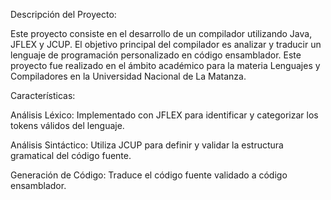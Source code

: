 Descripción del Proyecto:

Este proyecto consiste en el desarrollo de un compilador utilizando Java, JFLEX y JCUP. El objetivo principal del compilador es analizar y traducir un lenguaje de programación personalizado en código ensamblador. Este proyecto fue realizado en el ámbito académico para la materia Lenguajes y Compiladores en la Universidad Nacional de La Matanza.

Características:

Análisis Léxico: Implementado con JFLEX para identificar y categorizar los tokens válidos del lenguaje.

Análisis Sintáctico: Utiliza JCUP para definir y validar la estructura gramatical del código fuente.

Generación de Código: Traduce el código fuente validado a código ensamblador.
